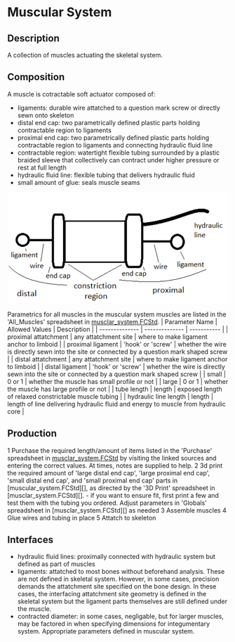 # Muscular System

## Description

A collection of muscles actuating the skeletal system.

## Composition

A muscle is cotractable soft actuator composed of:
- ligaments: durable wire attatched to a question mark screw or directly sewn onto skeleton
- distal end cap: two parametrically defined plastic parts holding contractable region to ligaments
- proximal end cap: two parametrically defined plastic parts holding contractable region to ligaments and connecting hydraulic fluid line
- contractable region: watertight flexible tubing surrounded by a plastic braided sleeve that collectively can contract under higher pressure or rest at full length
- hydraulic fluid line: flexible tubing that delivers hydraulic fluid
- small amount of glue: seals muscle seams

![individual muscle assembly from muscular system](single_muscle_assembly.png)

Parametrics for all muscles in the muscular system muscles are listed in the 'All_Muscles' spreadsheet in [musclar_system.FCStd]().
| Parameter Name | Allowed Values | Description |
| -------------- | -------------- | ----------- |
| proximal attatchment | any attatchment site | where to make ligament anchor to limboid |
| proximal ligament | 'hook' or 'screw' | whether the wire is directly sewn into the site or connected by a question mark shaped screw |
| distal attatchment | any attatchment site | where to make ligament anchor to limboid |
| distal ligament | 'hook' or 'screw' | whether the wire is directly sewn into the site or connected by a question mark shaped screw |
| small | 0 or 1 | whether the muscle has small profile or not |
| large | 0 or 1 | whether the muscle has large profile or not |
| tube length | length | exposed length of relaxed constrictable muscle tubing |
| hydraulic line length | length | length of line delivering hydraulic fluid and energy to muscle from hydraulic core |

## Production

1 Purchase the required length/amount of items listed in the 'Purchase' spreadsheet in [musclar_system.FCStd]() by visiting the linked sources and entering the correct values. At times, notes are supplied to help.
2 3d print the required amount of 'large distal end cap', 'large proximal end cap', 'small distal end cap', and 'small proximal end cap' parts in [muscular_system.FCStd][], as directed by the '3D Print' spreadsheet in [musclar_system.FCStd][].
	- if you want to ensure fit, first print a few and test them with the tubing you ordered. Adjust parameters in 'Globals' spreadsheet in [musclar_system.FCStd][] as needed
3 Assemble muscles
4 Glue wires and tubing in place
5 Attatch to skeleton

## Interfaces

- hydraulic fluid lines: proximally connected with hydraulic system but defined as part of muscles
- ligaments: attatched to most bones without beforehand analysis. These are not defined in skeletal system. However, in some cases, precision demands the attatchment site specified on the bone design. In these cases, the interfacing attatchment site geometry is defined in the skeletal system but the ligament parts themselves are still defined under the muscle.
- contracted diameter: in some cases, negligable, but for larger muscles, may be factored in when specifying dimensions for integumentary system. Appropriate parameters defined in muscular system.